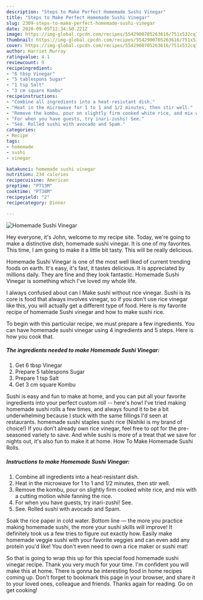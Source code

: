 ```yaml
---
description: "Steps to Make Perfect Homemade Sushi Vinegar"
title: "Steps to Make Perfect Homemade Sushi Vinegar"
slug: 2309-steps-to-make-perfect-homemade-sushi-vinegar
date: 2020-09-05T12:34:50.221Z
image: https://img-global.cpcdn.com/recipes/5542900705263616/751x532cq70/homemade-sushi-vinegar-recipe-main-photo.jpg
thumbnail: https://img-global.cpcdn.com/recipes/5542900705263616/751x532cq70/homemade-sushi-vinegar-recipe-main-photo.jpg
cover: https://img-global.cpcdn.com/recipes/5542900705263616/751x532cq70/homemade-sushi-vinegar-recipe-main-photo.jpg
author: Harriet Murray
ratingvalue: 4.1
reviewcount: 9
recipeingredient:
- "6 tbsp Vinegar"
- "5 tablespons Sugar"
- "1 tsp Salt"
- "3 cm square Kombu"
recipeinstructions:
- "Combine all ingredients into a heat-resistant dish."
- "Heat in the microwave for 1 to 1 and 1/2 minutes, then stir well."
- "Remove the kombu, pour on slightly firm cooked white rice, and mix with a cutting motion while fanning the rice."
- "For when you have guests, try inari-zushi! See."
- "See. Rolled sushi with avocado and Spam."
categories:
- Recipe
tags:
- homemade
- sushi
- vinegar

katakunci: homemade sushi vinegar 
nutrition: 234 calories
recipecuisine: American
preptime: "PT13M"
cooktime: "PT38M"
recipeyield: "2"
recipecategory: Dinner

---
```



![Homemade Sushi Vinegar](https://img-global.cpcdn.com/recipes/5542900705263616/751x532cq70/homemade-sushi-vinegar-recipe-main-photo.jpg)

Hey everyone, it's John, welcome to my recipe site. Today, we're going to make a distinctive dish, homemade sushi vinegar. It is one of my favorites. This time, I am going to make it a little bit tasty. This will be really delicious.

Homemade Sushi Vinegar is one of the most well liked of current trending foods on earth. It's easy, it's fast, it tastes delicious. It is appreciated by millions daily. They are fine and they look fantastic. Homemade Sushi Vinegar is something which I've loved my whole life.

I always confused about can I Make sushi without rice vinegar. Sushi is its core is food that always involves vinegar, so if you don&#39;t use rice vinegar like this, you will actually get a different type of food. Here is my favorite recipe of homemade Sushi vinegar and how to make sushi rice.


To begin with this particular recipe, we must prepare a few ingredients. You can have homemade sushi vinegar using 4 ingredients and 5 steps. Here is how you cook that.

<!--inarticleads1-->

##### The ingredients needed to make Homemade Sushi Vinegar:

1. Get 6 tbsp Vinegar
1. Prepare 5 tablespons Sugar
1. Prepare 1 tsp Salt
1. Get 3 cm square Kombu


Sushi is easy and fun to make at home, and you can put all your favorite ingredients into your perfect custom roll -- here&#39;s how! I&#39;ve tried making homemade sushi rolls a few times, and always found it to be a bit underwhelming because I stuck with the same fillings I&#39;d seen at restaurants. homemade sushi staples sushi rice (Nishiki is my brand of choice!) If you don&#39;t already own rice vinegar, feel free to opt for the pre-seasoned variety to save. And while sushi is more of a treat that we save for nights out, it&#39;s also fun to make it at home. How To Make Homemade Sushi Rolls. 

<!--inarticleads2-->

##### Instructions to make Homemade Sushi Vinegar:

1. Combine all ingredients into a heat-resistant dish.
1. Heat in the microwave for 1 to 1 and 1/2 minutes, then stir well.
1. Remove the kombu, pour on slightly firm cooked white rice, and mix with a cutting motion while fanning the rice.
1. For when you have guests, try inari-zushi! See.
1. See. Rolled sushi with avocado and Spam.


Soak the rice paper in cold water. Bottom line — the more you practice making homemade sushi, the more your sushi skills will improve! It definitely took us a few tries to figure out exactly how. Easily make homemade veggie sushi with your favorite veggies and can even add any protein you&#39;d like! You don&#39;t even need to own a rice maker or sushi mat! 

So that is going to wrap this up for this special food homemade sushi vinegar recipe. Thank you very much for your time. I'm confident you will make this at home. There is gonna be interesting food in home recipes coming up. Don't forget to bookmark this page in your browser, and share it to your loved ones, colleague and friends. Thanks again for reading. Go on get cooking!
